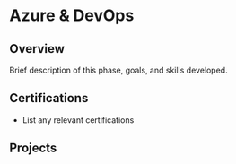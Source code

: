 # Azure & DevOps

## Overview
Brief description of this phase, goals, and skills developed.

## Certifications
- List any relevant certifications

## Projects
